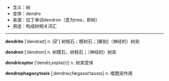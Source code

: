 - <span class="definition">含义：树</span>
- <span class="definition">变体：dendro</span>
- <span class="definition">来源：拉丁单词dendron（意为tree，即树）</span>
- <span class="definition">用途：构成树相关词汇</span>

---

<span class="vocabulary">**dendrite**</span> [ˈdendraɪt] n. [矿] 树枝石；模树石；[解剖]（神经的）树突

<span class="vocabulary">**dendron**</span> [ˈdendrɒn] n. 树模石，树枝石；（神经的）树突

<span class="vocabulary">**dendriceptor**</span> [ˈdendrɪˌseptə(r)] n. 树突受体

<span class="vocabulary">**dendrophagocytosis**</span> [ˌdendrəʊˌfægəsaɪˈtəʊsɪs] n. 噬胞突作用

